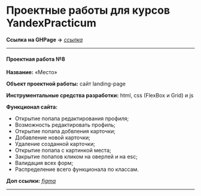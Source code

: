 # Проектные работы для курсов YandexPracticum

__Ссылка на GHPage →__ _[ссылка](#)_

------

#### Проектная работа №8

__Название:__ «Место»  

__Объект проектной работы:__ сайт landing-page  

__Инструментальные средства разработки:__ html, css (FlexBox и Grid) и js  

__Функционал сайта:__  

- Открытие попапа редактирования профиля;
- Возможность редактировать профиль;
- Открытие попапа добвления карточки;
- Добавление новой карточки;
- Удаление созданной карточки;
- Открытие попапа с картинкой места;
- Закрытие попапов кликом на оверлей и на esc;
- Валидация всех форм;
- Распределение всего функционала по классам.


__Доп ссылки:__
_[figma](#)_

------